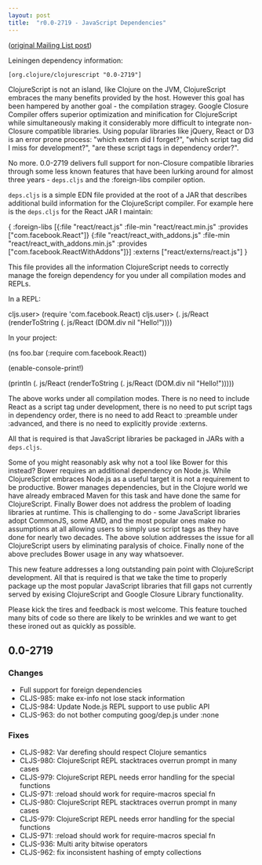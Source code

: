 ```yaml
---
layout: post
title:  "r0.0-2719 - JavaScript Dependencies"
---
```


([original Mailing List post](https://groups.google.com/d/msg/clojurescript/pJ_EYHkYAUs/mLi8XfiQxZsJ))

Leiningen dependency information:

    [org.clojure/clojurescript "0.0-2719"]

ClojureScript is not an island, like Clojure on the JVM, ClojureScript
embraces the many benefits provided by the host. However this goal
has been hampered by another goal - the compilation stragey. Google
Closure Compiler offers superior optimization and minification for
ClojureScript while simultaneously making it considerably more
difficult to integrate non-Closure compatible libraries. Using popular
libraries like jQuery, React or D3 is an error prone process: "which
extern did I forget?", "which script tag did I miss for development?",
"are these script tags in dependency order?".

No more. 0.0-2719 delivers full support for non-Closure compatible
libraries through some less known features that have been lurking
around for almost three years - `deps.cljs` and the :foreign-libs
compiler option.

`deps.cljs` is a simple EDN file provided at the root of a JAR that
describes additional build information for the ClojureScript
compiler. For example here is the `deps.cljs` for the React JAR I
maintain:

{
 :foreign-libs [{:file     "react/react.js"
                 :file-min "react/react.min.js"
                 :provides ["com.facebook.React"]}
                {:file     "react/react_with_addons.js"
                 :file-min "react/react_with_addons.min.js"
                 :provides ["com.facebook.ReactWithAddons"]}]
 :externs ["react/externs/react.js"]
}

This file provides all the information ClojureScript needs to
correctly manage the foreign dependency for you under all compilation
modes and REPLs.

In a REPL:

   cljs.user> (require 'com.facebook.React)
   cljs.user> (. js/React 
                (renderToString 
                  (. js/React (DOM.div nil "Hello!"))))

In your project:

   (ns foo.bar
     (:require com.facebook.React))

   (enable-console-print!)

   (println
     (. js/React
       (renderToString
         (. js/React (DOM.div nil "Hello!")))))

The above works under all compilation modes. There is no need to
include React as a script tag under development, there is no need to put
script tags in dependency order, there is no need to add React to
:preamble under :advanced, and there is no need to explicitly provide
:externs.

All that is required is that JavaScript libraries be packaged in JARs
with a `deps.cljs`.

Some of you might reasonably ask why not a tool like Bower for this
instead?  Bower requires an additional dependency on Node.js. While
ClojureScript embraces Node.js as a useful target it is not a
requirement to be productive. Bower manages dependencies, but in the
Clojure world we have already embraced Maven for this task and have
done the same for ClojureScript. Finally Bower does not address the
problem of loading libraries at runtime. This is challenging to do -
some JavaScript libraries adopt CommonJS, some AMD, and the most
popular ones make no assumptions at all allowing users to simply use
script tags as they have done for nearly two decades. The above
solution addresses the issue for all ClojureScript users by
eliminating paralysis of choice. Finally none of the above
precludes Bower usage in any way whatsoever.

This new feature addresses a long outstanding pain point with
ClojureScript development. All that is required is that we take the
time to properly package up the most popular JavaScript libraries that
fill gaps not currently served by exising ClojureScript and Google
Closure Library functionality.

Please kick the tires and feedback is most welcome. This feature
touched many bits of code so there are likely to be wrinkles and we want
to get these ironed out as quickly as possible.

## 0.0-2719

### Changes
* Full support for foreign dependencies
* CLJS-985: make ex-info not lose stack information
* CLJS-984: Update Node.js REPL support to use public API
* CLJS-963: do not bother computing goog/dep.js under :none

### Fixes
* CLJS-982: Var derefing should respect Clojure semantics
* CLJS-980: ClojureScript REPL stacktraces overrun prompt in many cases
* CLJS-979: ClojureScript REPL needs error handling for the special functions
* CLJS-971: :reload should work for require-macros special fn
* CLJS-980: ClojureScript REPL stacktraces overrun prompt in many cases
* CLJS-979: ClojureScript REPL needs error handling for the special functions
* CLJS-971: :reload should work for require-macros special fn
* CLJS-936: Multi arity bitwise operators
* CLJS-962: fix inconsistent hashing of empty collections
